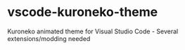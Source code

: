 # vscode-kuroneko-theme
Kuroneko animated theme for Visual Studio Code - Several extensions/modding needed
